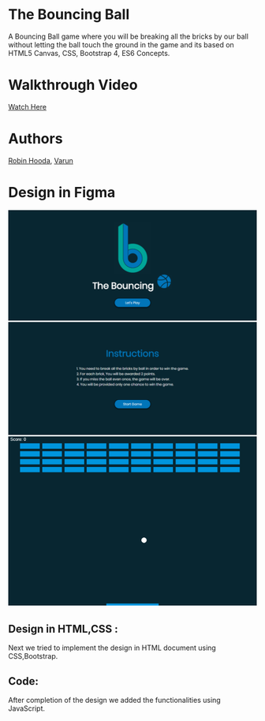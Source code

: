 # The Bouncing Ball
A Bouncing Ball game where you will be breaking all the bricks by our ball without letting the ball touch the ground in the game and its based on HTML5 Canvas, CSS, Bootstrap 4, ES6 Concepts.

# Walkthrough Video
[Watch Here](https://drive.google.com/file/d/1FsGY-s2g9y11vUGUje9-8UqbxnOantRu/view?usp=sharing)

# Authors
[Robin Hooda](https://github.com/robinhooda), 
[Varun](https://github.com/varunprabhakaran22)

# Design in Figma

![Initial Design](https://github.com/robinhooda/Canvas-Game/blob/master/images/homepage.png)
![1](https://github.com/robinhooda/Canvas-Game/blob/master/images/instructions.png)
![2](https://github.com/robinhooda/Canvas-Game/blob/master/images/gameWindow.png)

## Design in HTML,CSS :
Next we tried to implement the design in HTML document using CSS,Bootstrap.

## Code:
After completion of the design we added the functionalities using JavaScript.
